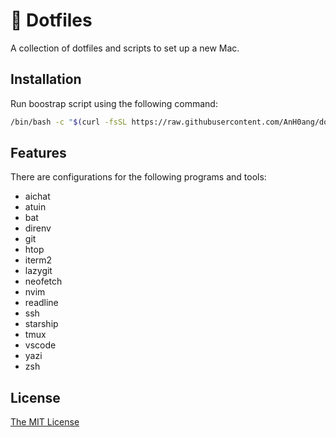 # 🏡 Dotfiles

A collection of dotfiles and scripts to set up a new Mac.

## Installation

Run boostrap script using the following command:

```sh
/bin/bash -c "$(curl -fsSL https://raw.githubusercontent.com/AnH0ang/dotfiles/main/bootstrap.sh)"
```

## Features

There are configurations for the following programs and tools:

- aichat
- atuin
- bat
- direnv
- git
- htop
- iterm2
- lazygit
- neofetch
- nvim
- readline
- ssh
- starship
- tmux
- vscode
- yazi
- zsh

## License

[The MIT License](LICENSE)